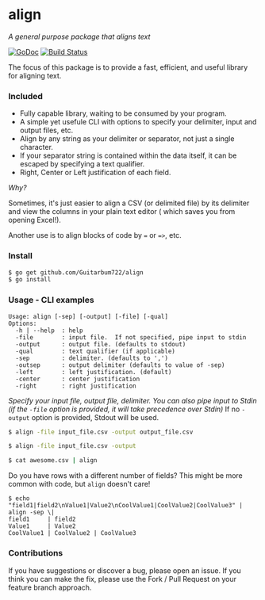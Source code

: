 # align
_A general purpose package that aligns text_

[![GoDoc](https://img.shields.io/badge/api-reference-blue.svg?style=flat-square)](https://godoc.org/github.com/Guitarbum722/align) 
[![Build Status](https://travis-ci.org/Guitarbum722/align.svg?branch=master)](https://travis-ci.org/Guitarbum722/align)

The focus of this package is to provide a fast, efficient, and useful library for aligning text.

### Included

* Fully capable library, waiting to be consumed by your program.
* A simple yet usefule CLI with options to specify your delimiter, input and output files, etc.
* Align by any string as your delimiter or separator, not just a single character.
* If your separator string is contained within the data itself, it can be escaped by specifying
a text qualifier.
* Right, Center or Left justification of each field.

_Why?_

Sometimes, it's just easier to align a CSV (or delimited file) by its delimiter and view the columns in your plain text editor ( which saves you from opening Excel!).

Another use is to align blocks of code by `=` or `=>`, etc.

### Install

```sh
$ go get github.com/Guitarbum722/align
$ go install
```

### Usage - CLI examples

```
Usage: align [-sep] [-output] [-file] [-qual]
Options:
  -h | --help  : help
  -file        : input file.  If not specified, pipe input to stdin
  -output      : output file. (defaults to stdout)
  -qual        : text qualifier (if applicable)
  -sep         : delimiter. (defaults to ',')
  -outsep      : output delimiter (defaults to value of -sep)
  -left        : left justification. (default)
  -center      : center justification
  -right       : right justification
```

_Specify your input file, output file, delimiter._
*You can also pipe input to Stdin (if the `-file` option is provided, it will take precedence over Stdin)*
If no `-output` option is provided, Stdout will be used.

```sh
$ align -file input_file.csv -output output_file.csv

$ align -file input_file.csv -output 

$ cat awesome.csv | align
```

Do you have rows with a different number of fields?  This might be more common with code, but `align` doesn't care!

```
$ echo "field1|field2\nValue1|Value2\nCoolValue1|CoolValue2|CoolValue3" | align -sep \|
field1     | field2
Value1     | Value2
CoolValue1 | CoolValue2 | CoolValue3
```

### Contributions

If you have suggestions or discover a bug, please open an issue.  If you think you can make the fix,
please use the Fork / Pull Request on your feature branch approach.